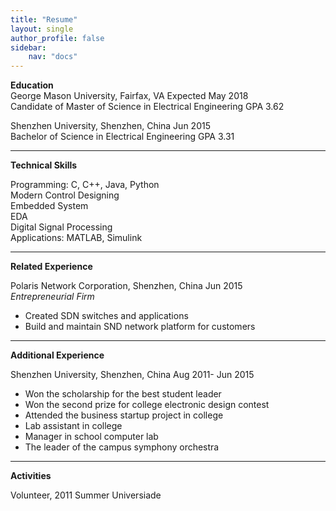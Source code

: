 ```yaml
---
title: "Resume"
layout: single
author_profile: false
sidebar:
    nav: "docs"
---
```


**Education**  
George Mason University, Fairfax, VA                        Expected May 2018  
Candidate of Master of Science in Electrical Engineering	  GPA 3.62  

Shenzhen University, Shenzhen, China	                      Jun 2015  
Bachelor of Science in Electrical Engineering	              GPA 3.31  

---

**Technical Skills**

Programming: C, C++, Java, Python  
Modern Control Designing  
Embedded System  
EDA  
Digital Signal Processing  
Applications: MATLAB, Simulink

---

**Related Experience**

Polaris Network Corporation, Shenzhen, China	              Jun 2015  
*Entrepreneurial Firm*  
* Created SDN switches and applications  
* Build and maintain SND network platform for customers  

---

**Additional Experience**  

Shenzhen University, Shenzhen, China	Aug 2011- Jun 2015  
* Won the scholarship for the best student leader
* Won the second prize for college electronic design contest
* Attended the business startup project in college
* Lab assistant in college
* Manager in school computer lab
* The leader of the campus symphony orchestra

---

**Activities**  

Volunteer, 2011 Summer Universiade  



